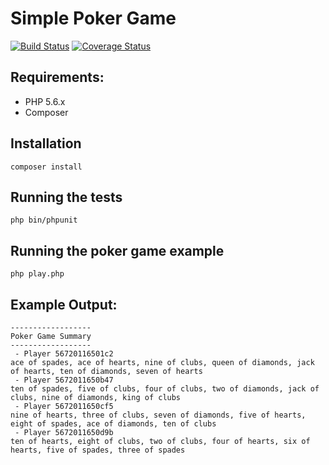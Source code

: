 # Simple Poker Game

[![Build Status](https://travis-ci.org/carlcasbolt/simple-poker-game.svg)](https://travis-ci.org/carlcasbolt/simple-poker-game) [![Coverage Status](https://coveralls.io/repos/github/carlcasbolt/simple-poker-game/badge.svg)](https://coveralls.io/github/carlcasbolt/simple-poker-game)

## Requirements:
 - PHP 5.6.x
 - Composer

## Installation
```
composer install
```

## Running the tests
```
php bin/phpunit
```

## Running the poker game example
```
php play.php
```

## Example Output:

```
------------------
Poker Game Summary
------------------
 - Player 56720116501c2
ace of spades, ace of hearts, nine of clubs, queen of diamonds, jack of hearts, ten of diamonds, seven of hearts
 - Player 5672011650b47
ten of spades, five of clubs, four of clubs, two of diamonds, jack of clubs, nine of diamonds, king of clubs
 - Player 5672011650cf5
nine of hearts, three of clubs, seven of diamonds, five of hearts, eight of spades, ace of diamonds, ten of clubs
 - Player 5672011650d9b
ten of hearts, eight of clubs, two of clubs, four of hearts, six of hearts, five of spades, three of spades
```
